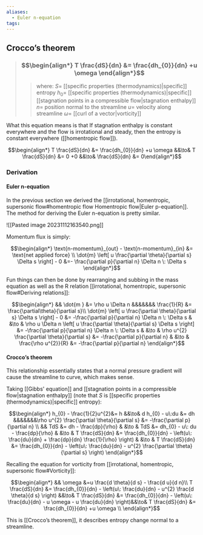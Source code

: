 ```yaml
---
aliases:
  - Euler n-equation
tags:
---
```


## Crocco’s theorem

> ### $$\begin{align*} T \frac{dS}{dn} &= \frac{dh_{0}}{dn} +u \omega  \end{align*}$$
>> where:
>> $S=$ [[specific properties (thermodynamics)|specific]] entropy
>> $h_{0}=$ [[specific properties (thermodynamics)|specific]] [[stagnation points in a compressible flow|stagnation enthalpy]]
>> $n=$ position normal to the streamline
>> $u=$ velocity along streamline
>> $\omega=$ [[curl of a vector|vorticity]]

What this equation means is that If stagnation enthalpy is constant everywhere and the flow is irrotational and steady, then the entropy is constant everywhere ([[homentropic flow]]).

$$\begin{align*} T \frac{dS}{dn} &= \frac{dh_{0}}{dn} +u \omega &&\to& T \frac{dS}{dn} &= 0 +0 &&\to&  \frac{dS}{dn} &= 0\end{align*}$$

### Derivation
#### Euler n-equation

In the previous section we derived the [[irrotational, homentropic, supersonic flow#homentropic flow Homentropic flow|Euler p-equation]]. The method for deriving the Euler n-equation is pretty similar.


![[Pasted image 20231112163540.png]]

Momentum flux is simply:

$$\begin{align*}
\text{n-momentum}_{out} - \text{n-momentum}_{in} &= \text{net applied force} \\
\dot{m} \left[ u \frac{\partial \theta}{\partial s} \Delta s \right] - 0 &=- \frac{\partial p}{\partial n} \Delta n \: \Delta s  
\end{align*}$$

Fun things can then be done by rearranging and subbing in the mass equation as well as the R relation [[irrotational, homentropic, supersonic flow#Deriving relations]]:

$$\begin{align*}
&& \dot{m } &= \rho u \Delta n &&&&&&& \frac{1}{R} &= \frac{\partial\theta}{\partial s}\\
\dot{m} \left[ u \frac{\partial \theta}{\partial s} \Delta s \right] - 0 &= -\frac{\partial p}{\partial n} \Delta n \: \Delta s & &\to & \rho u \Delta n \left[ u \frac{\partial \theta}{\partial s} \Delta s \right]  &= -\frac{\partial p}{\partial n} \Delta n \: \Delta s  & &\to & \rho   u^{2} \frac{\partial \theta}{\partial s}   &= -\frac{\partial p}{\partial n}   & &\to &    \frac{\rho u^{2}}{R}  &= -\frac{\partial p}{\partial n}  
\end{align*}$$

#### Crocco’s theorem

This relationship essentially states that a normal pressure gradient will cause the streamline to curve, which makes sense.
 
Taking [[Gibbs' equation]] and [[stagnation points in a compressible flow|stagnation enthalpy]] (note that $S$ is [[specific properties (thermodynamics)|specific]] entropy):

$$\begin{align*}
h_{0} - \frac{1}{2}u^{2}&= h  &&\to& d h_{0} - u\:du &= dh &&&&&&&\rho   u^{2} \frac{\partial \theta}{\partial s}   &= -\frac{\partial p}{\partial n}   \\
&& TdS &= dh - \frac{dp}{\rho} & &\to & TdS &= dh_{0} - u\: du - \frac{dp}{\rho} & &\to & T \frac{dS}{dn} &= \frac{dh_{0}}{dn} - \left(u\: \frac{du}{dn} + \frac{dp}{dn} \frac{1}{\rho} \right) & &\to & T \frac{dS}{dn} &= \frac{dh_{0}}{dn} - \left(u\: \frac{du}{dn} - u^{2} \frac{\partial \theta}{\partial s} \right)
\end{align*}$$

Recalling the equation for vorticity from [[irrotational, homentropic, supersonic flow#Vorticity]]:

$$\begin{align*}
&& \omega &=u \frac{d \theta}{d s} - \frac{d u}{d n}\\
T \frac{dS}{dn} &= \frac{dh_{0}}{dn} - \left(u\: \frac{du}{dn} - u^{2} \frac{d \theta}{d s} \right) &&\to& T \frac{dS}{dn} &= \frac{dh_{0}}{dn} - \left(u\: \frac{du}{dn} - u \omega  - u \frac{du}{dn} \right)&&\to& T \frac{dS}{dn} &= \frac{dh_{0}}{dn} +u \omega    \\ 
\end{align*}$$

This is [[Crocco’s theorem]], it describes entropy change normal to a streamline. 

